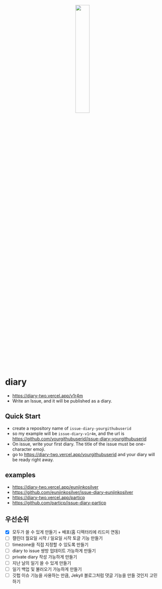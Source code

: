 <p align="center">
    <img src="https://github.com/v1r4m/issue-diary-v1r4m/assets/26866063/b12a9ada-d028-4097-a4ef-97ff2d32642f" width="30%" height="30%" />
</p>

# diary
- https://diary-two.vercel.app/v1r4m
- Write an Issue, and it will be published as a diary.

## Quick Start
- create a repository name of `issue-diary-yourgithubuserid`
- so my example will be `issue-diary-v1r4m`, and the url is https://github.com/yourgithubuserid/issue-diary-yourgithubuserid
- On issue, write your first diary. The title of the issue must be one-character emoji.
- go to https://diary-two.vercel.app/yourgithubuserid and your diary will be ready right away.

## examples
- https://diary-two.vercel.app/eunjinkosilver
- https://github.com/eunjinkosilver/issue-diary-eunjinkosilver
- https://diary-two.vercel.app/particp
- https://github.com/particp/issue-diary-particp

## 우선순위
- [x] 모두가 쓸 수 있게 만들기 + 배포(홈 디렉터리에 리드미 연동)
- [ ] 캘린더 월요일 시작 / 일요일 시작 토글 기능 만들기
- [ ] timezone을 직접 지정할 수 있도록 만들기
- [ ] diary to issue 쌍방 업데이트 가능하게 만들기
- [ ] private diary 작성 가능하게 만들기
- [ ] 지난 날의 일기 쓸 수 있게 만들기
- [ ] 일기 백업 및 불러오기 가능하게 만들기
- [ ] 깃헙 이슈 기능을 사용하는 만큼, Jekyll 블로그처럼 댓글 기능을 만들 것인지 고민하기
